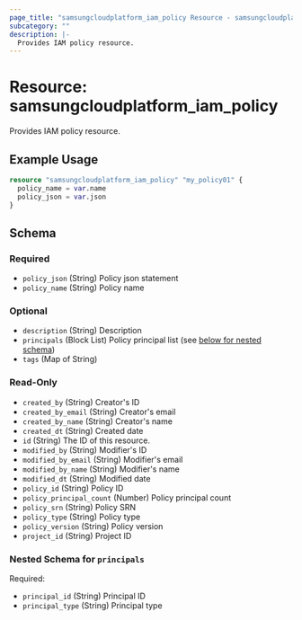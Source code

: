 ```yaml
---
page_title: "samsungcloudplatform_iam_policy Resource - samsungcloudplatform"
subcategory: ""
description: |-
  Provides IAM policy resource.
---
```


# Resource: samsungcloudplatform_iam_policy

Provides IAM policy resource.


## Example Usage

```terraform
resource "samsungcloudplatform_iam_policy" "my_policy01" {
  policy_name = var.name
  policy_json = var.json
}
```

<!-- schema generated by tfplugindocs -->
## Schema

### Required

- `policy_json` (String) Policy json statement
- `policy_name` (String) Policy name

### Optional

- `description` (String) Description
- `principals` (Block List) Policy principal list (see [below for nested schema](#nestedblock--principals))
- `tags` (Map of String)

### Read-Only

- `created_by` (String) Creator's ID
- `created_by_email` (String) Creator's email
- `created_by_name` (String) Creator's name
- `created_dt` (String) Created date
- `id` (String) The ID of this resource.
- `modified_by` (String) Modifier's ID
- `modified_by_email` (String) Modifier's email
- `modified_by_name` (String) Modifier's name
- `modified_dt` (String) Modified date
- `policy_id` (String) Policy ID
- `policy_principal_count` (Number) Policy principal count
- `policy_srn` (String) Policy SRN
- `policy_type` (String) Policy type
- `policy_version` (String) Policy version
- `project_id` (String) Project ID

<a id="nestedblock--principals"></a>
### Nested Schema for `principals`

Required:

- `principal_id` (String) Principal ID
- `principal_type` (String) Principal type


